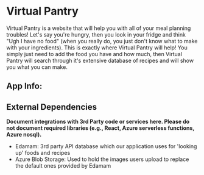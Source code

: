 # Virtual Pantry
Virtual Pantry is a website that will help you with all of your meal planning troubles! Let's say you're hungry, then you look in your fridge and think "Ugh I have no food" (when you really do, you just don't know what to make with your ingredients). This is exactly where Virtual Pantry will help! You simply just need to add the food you have and how much, then Virtual Pantry will search through it's extensive database of recipes and will show you what you can make.

## App Info:

## External Dependencies

**Document integrations with 3rd Party code or services here.
Please do not document required libraries (e.g., React, Azure serverless functions, Azure nosql).**

* Edamam: 3rd party API database which our application uses for 'looking up' foods and recipes
* Azure Blob Storage: Used to hold the images users upload to replace the default ones provided by Edamam
